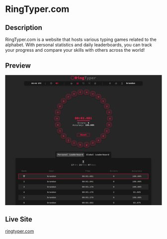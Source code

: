 # RingTyper.com

## Description

RingTyper.com is a website that hosts various typing games related to the alphabet. With personal statistics and daily leaderboards, you can track your progress and compare your skills with others across the world!

## Preview

![ringtyper-preview](https://github.com/BrandonKenter/ringtyper.com/blob/61ec4e21e8b14345bfe370eb877e28a2f6cc551d/ringtyper-preview.png)

## Live Site

[ringtyper.com](https://www.ringtyper.com/)
